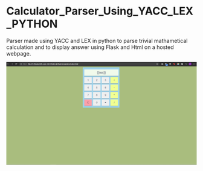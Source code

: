 # Calculator_Parser_Using_YACC_LEX_PYTHON
Parser made using YACC and LEX in python to parse trivial mathametical calculation and to display answer using Flask and Html on a hosted webpage.

![](https://github.com/Divam-bot/Calculator_Parser_Using_YACC_LEX_PYTHON/blob/main/Screenshot%20(193).png)
